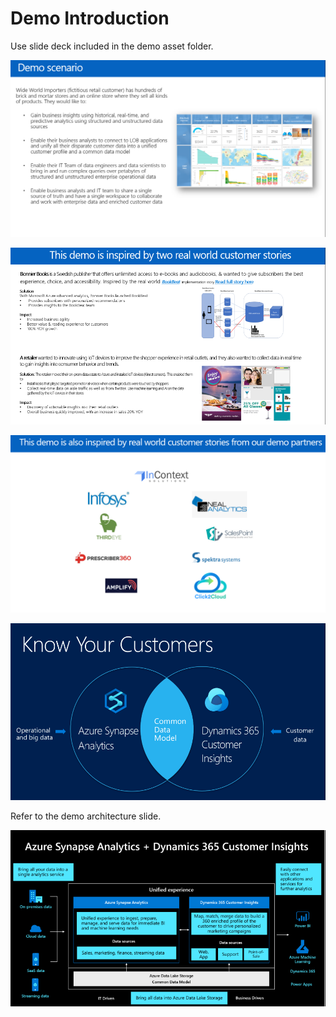 # Demo Introduction

Use slide deck included in the demo asset folder.

![](../media/02-01.png)

![](../media/02-02.png)

![](../media/02-03.png)

![](../media/02-04.png)

Refer to the demo architecture slide.

![](../media/02-05.png)

